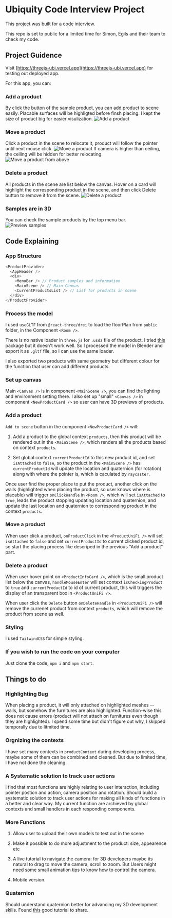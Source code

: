 # Ubiquity Code Interview Project

This project was built for a code interview.

This repo is set to public for a limited time for Simon, Egils and their team to check my code.

## Project Guidence

Visit [https://threejs-ubi.vercel.app](https://threejs-ubi.vercel.app) for testing out deployed app.

For this app, you can:

### Add a product

By click the button of the sample product, you can add product to scene easily. Placable surfaces will be highligted before finsh placing.
I kept the size of product big for easier visulization.
![Add a product](./public/manual/Add_a_product.gif)

### Move a product

Click a product in the scene to relocate it, product will follow the pointer until next mouse click.
![Move a product](./public/manual/Move_a_product.gif)
If camera is higher than ceiling, the ceiling will be hidden for better relocating.
![Move a product from above](./public/manual/Move_a_product_2.gif)

### Delete a product

All products in the scene are list below the canvas. Hover on a card will highlight the corresponding product in the scene, and then click Delete button to remove it from the scene.
![Delete a product](./public/manual/Delete_a_product.gif)

### Samples are in 3D

You can check the sample products by the top menu bar.
![Preview samples](./public/manual/Preview_samples.gif)

## Code Explaining

### App Structure

```ts
<ProductProvider>
  <AppHeader />
  <div>
    <MenuBar /> // Product samples and information
    <MainScene /> // Main Canvas
    <CurrentProductsList /> // List for products in scene
  </div>
</ProductProvider>
```

### Process the model

I used `useGLTF` from `@react-three/drei` to load the floorPlan from `public` folder, in the Component `<Room />`.

There is no native loader in `three.js` for `.usdz` file of the product. I tried [this](https://www.npmjs.com/package/three-usdz-loader) package but it doesn't work well. So I processed the model in Blender and export it as `.gltf` file, so I can use the same loader.

I also exported two products with same geometry but different colour for the function that user can add different products.

### Set up canvas

Main `<Canvas />` is in component `<MainScene />`, you can find the lighting and environment setting there. I also set up "small" `<Canvas />` in component `<NewProductCard />` so user can have 3D previews of products.

### Add a product

`Add to scene` button in the component `<NewProductCard />` will:

1. Add a product to the global context `products`, then this product will be rendered out in the `<MainScene />`, which renders all the products based on context `products`.

2. Set global context `currentProductId` to this new product id, and set `isAttached` to `false`, so the product in the `<MainScene />` has `currentProductId` will update the location and quaternion (for rotation) along with where the pointer is, which is caculated by `raycaster`.

Once user find the proper place to put the product, another click on the walls (highlighted when placing the product, so user knows where is placable) will trigger `onClickHandle` in `<Room />`, which will set `isAttached` to `true`, leads the product stopping updating location and quaternion, and update the last location and quaternion to corresponding product in the context `products`.

### Move a product

When user click a product, `onProductClick` in the `<ProductUniFi />` will set `isAttached` to `false` and set `currentProductId` to current clicked product id, so start the placing process like descriped in the previous "Add a product" part.

### Delete a product

When user hover point on `<ProductInfoCard />`, which is the small product list below the canvas, `handleMouseEnter` will set context `isCheckingProduct` to `true` and `currentProductId` to id of current product, this will triggers the display of an transparent box in `<ProductUniFi />`.

When user click the `Delete` button `onDeleteHandle` in `<ProductUniFi />` will remove the currenet product from context `products`, which will remove the product from scene as well.

### Styling

I used `TailwindCSS` for simple styling.

### If you wish to run the code on your computer

Just clone the code, `npm i` and `npm start`.

## Things to do

### Highlighting Bug

When placing a product, it will only attached on highlighted meshes -- walls, but somehow the furnitures are also highlighted. Function-wise this does not cause errors (product will not attach on furnitures even though they are highlighted). I spend some time but didn't figure out why, I skipped temporally due to litmited time.

### Orgnizing the contexts

I have set many contexts in `productContext` during developing process, maybe some of them can be combined and cleaned. But due to limited time, I have not done the cleaning.

### A Systematic solution to track user actions

I find that most functions are highly relating to user interaction, including pointer postion and action, camera position and rotation. Should build a systematic solution to track user actions for making all kinds of functions in a better and clear way. My current function are archieved by global contexts and small handlers in each responding components.

### More Functions

1. Allow user to upload their own models to test out in the scene

2. Make it possible to do more adjustment to the product: size, appearence etc

3. A live tutorial to navigate the camera: for 3D developers maybe its natural to drag to move the camera, scroll to zoom. But Users might need some small animation tips to know how to control the camera.

4. Mobile version.

### Quaternion

Should understand quaternion better for advancing my 3D development skills. Found [this](https://eater.net/quaternions/) good tutorial to share.
